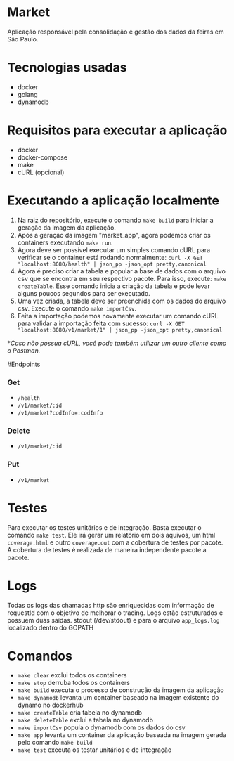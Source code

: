 # Market
Aplicação responsável pela consolidação e gestão dos dados da feiras em São Paulo.

# Tecnologias usadas
- docker
- golang
- dynamodb

# Requisitos para executar a aplicação
- docker
- docker-compose
- make
- cURL (opcional)

# Executando a aplicação localmente
1. Na raiz do repositório, execute o comando `make build` para iniciar a geração da imagem da aplicação.
2. Após a geração da imagem "market_app", agora podemos criar os containers executando `make run`.
3. Agora deve ser possível executar um simples comando cURL para verificar se o container está rodando normalmente:
`curl -X GET "localhost:8080/health" | json_pp -json_opt pretty,canonical`
4. Agora é preciso criar a tabela e popular a base de dados com o arquivo csv que se encontra em seu respectivo pacote.
Para isso, execute: `make createTable`. Esse comando inicia a criação da tabela e pode levar alguns poucos segundos para ser executado.
5. Uma vez criada, a tabela deve ser preenchida com os dados do arquivo csv. Execute o comando `make importCsv`.
6. Feita a importação podemos novamente executar um comando cURL para validar a importação feita com sucesso: `curl -X GET "localhost:8080/v1/market/1" | json_pp -json_opt pretty,canonical`

**Caso não possua cURL, você pode também utilizar um outro cliente como o Postman.*


#Endpoints

### Get
- `/health`
- `/v1/market/:id`
- `/v1/market?codInfo=:codInfo`

### Delete
- `/v1/market/:id`

### Put
- `/v1/market` 

# Testes
Para executar os testes unitários e de integração. Basta executar o comando `make test`. Ele irá gerar um relatório em dois aquivos, um html `coverage.html` e outro `coverage.out` com a cobertura de testes por pacote.
A cobertura de testes é realizada de maneira independente pacote a pacote.

# Logs
Todas os logs das chamadas http são enriquecidas com informação de requestId com o objetivo de melhorar o tracing.
Logs estão estruturados e possuem duas saídas. stdout (/dev/stdout) e para o arquivo `app_logs.log` localizado dentro do GOPATH

# Comandos

- `make clear` exclui todos os containers
- `make stop` derruba todos os containers
- `make build` executa o processo de construção da imagem da aplicação
- `make dynamodb` levanta um container baseado na imagem existente do dynamo no dockerhub
- `make createTable` cria tabela no dynamodb
- `make deleteTable` exclui a tabela no dynamodb
- `make importCsv` popula o dynamodb com os dados do csv
- `make app` levanta um container da aplicação baseada na imagem gerada pelo comando `make build`
- `make test` executa os testar unitários e de integração
